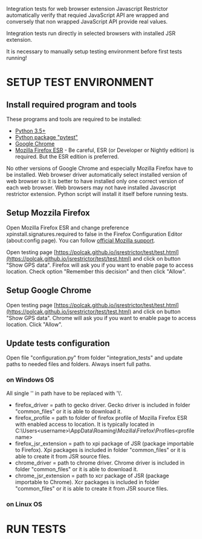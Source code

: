 Integration tests for web browser extension Javascript Restrictor automatically verify that
requied JavaScript API are wrapped and conversely that non wrapped JavaScript API provide real values.

Integration tests run directly in selected browsers with installed JSR extension.

It is necessary to manually setup testing environment before first tests running!



# SETUP TEST ENVIRONMENT


## Install required program and tools

These programs and tools are required to be installed:
* [Python 3.5+](https://www.python.org/downloads/)
* [Python package "pytest"](https://pypi.org/project/pytest/)
* [Google Chrome](https://www.google.com/chrome/)
* [Mozilla Firefox ESR](https://www.google.com/chrome/) - Be careful, ESR (or Developer or Nightly edition) is required. But the ESR edition is preferred.

No other versions of Google Chrome and especially Mozilla Firefox have to be installed.
Web browser driver automatically select installed version of web browser so it is better to have installed only one correct version of each web browser.
Web browsers may not have installed Javascript restrictor extension. Python script will install it itself before running tests.


## Setup Mozzila Firefox

Open Mozilla Firefox ESR and change preference xpinstall.signatures.required to false in the Firefox Configuration Editor (about:config page).
You can follow [official Mozilla support](https://support.mozilla.org/en-US/kb/add-on-signing-in-firefox#w_what-are-my-options-if-i-want-to-use-an-unsigned-add-on-advanced-users).

Open testing page [https://polcak.github.io/jsrestrictor/test/test.html](https://polcak.github.io/jsrestrictor/test/test.html) and click on button "Show GPS data".
Firefox will ask you if you want to enable page to access location. Check option "Remember this decision" and then click "Allow".


## Setup Google Chrome

Open testing page [https://polcak.github.io/jsrestrictor/test/test.html](https://polcak.github.io/jsrestrictor/test/test.html) and click on button "Show GPS data".
Chrome will ask you if you want to enable page to access location. Click "Allow".


## Update tests configuration

Open file "configuration.py" from folder "integration_tests" and update paths to needed files and folders. Always insert full paths.

### on Windows OS

All single '\' in path have to be replaced with '\\'.

* firefox_driver = path to gecko driver. Gecko driver is included in folder "common_files" or it is able to download it.
* firefox_profile = path to folder of firefox profile of Mozilla Firefox ESR with enabled access to location. It is typically located in C:\Users\<username>\AppData\Roaming\Mozilla\Firefox\Profiles\<profilename>
* firefox_jsr_extension = path to xpi package of JSR (package importable to Firefox). Xpi packages is included in folder "common_files" or it is able to create it from JSR source files.
* chrome_driver = path to chrome driver. Chrome driver is included in folder "common_files" or it is able to download it.
* chrome_jsr_extension = path to xcr package of JSR (package importable to Chrome). Xcr packages is included in folder "common_files" or it is able to create it from JSR source files.

### on Linux OS



# RUN TESTS